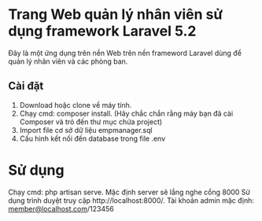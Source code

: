 # Trang Web quản lý nhân viên sử dụng framework Laravel 5.2

Đây là một ứng dụng trên nền Web trên nền frameword Laravel dùng để quản lý nhân viên và các phòng ban.

## Cài đặt

1. Download hoặc clone về máy tính.
2. Chạy cmd: composer install. (Hãy chắc chắn rằng máy bạn đã cài Composer và trỏ đến thư mục chứa project)
3. Import file cơ sở dữ liệu empmanager.sql
4. Cấu hình kết nối đến database trong file .env

# Sử dụng

Chạy cmd: php artisan serve. Mặc định server sẽ lắng nghe cổng 8000
Sử dụng trình duyệt truy cập http://localhost:8000/.
Tài khoản admin mặc định: member@localhost.com/123456

